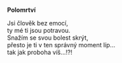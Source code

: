 __Polomrtví__

Jsi člověk bez emocí,  
ty mé ti jsou potravou.  
Snažím se svou bolest skrýt,  
přesto je ti v ten správný moment líp...  
tak jak proboha víš...!?!  



